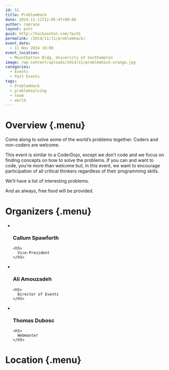 ```yaml
---
id: 51
title: ProblemHack
date: 2014-11-11T12:05:47+00:00
author: repraze
layout: post
guid: http://hackasoton.com/?p=51
permalink: /2014/11/11/problemhack/
event_date:
  - 11 Nov 2014 18:00
event_location:
  - Mountbatten Bldg, University of Southampton
image: /wp-content/uploads/2014/11/problemhack-orange.jpg
categories:
  - Events
  - Past Events
tags:
  - ProblemHack
  - problemsolving
  - team
  - world
---
```

# Overview {.menu}

Come along to solve some of the world&#8217;s problems together. Coders and non-coders are welcome.

This event is similar to a CoderDojo, except we don&#8217;t code and we focus on finding concepts on how to solve the problems. If you can and want to code, you&#8217;re more than welcome but, in this event, we want to encourage participation of all critical thinkers regardless of their programming skills.

We&#8217;ll have a list of interesting problems.

And as always, free food will be provided.

# Organizers {.menu}

<ul class="people">
  <li>
    <img class="profile" src="https://www.hackasoton.com/wp-content/uploads/2014/10/callum.jpg" alt="" /><br /> <h3>
      Callum Spawforth
    </h3>
    
    <h5>
      Vice-President
    </h5>
  </li>
  
  <li>
    <img class="profile" src="https://www.hackasoton.com/wp-content/uploads/2014/10/ali.jpg" alt="" /><br /> <h3>
      Ali Amouzadeh
    </h3>
    
    <h5>
      Director of Events
    </h5>
  </li>
  
  <li>
    <img class="profile" src="https://www.hackasoton.com/wp-content/uploads/2014/10/tom.jpg" alt="" /><br /> <h3>
      Thomas Dubosc
    </h3>
    
    <h5>
      Webmaster
    </h5>
  </li>
</ul>

# Location {.menu}

<div class="media">
  <div class="map" style="padding-bottom: 28.125%;">
  </div>
</div>